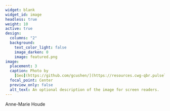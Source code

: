 ```yaml
---
widget: blank
widget_id: image
headless: true
weight: 10
active: true
design:
  columns: "2"
  background:
    text_color_light: false
    image_darken: 0
    image: featured.png
image:
  placement: 3
  caption: Photo by
    [Geo](https://github.com/gcushen/](https://resources.cwg-qbr.pulselive.com/photo-resources/2022/05/10/76cae659-b6ac-41bc-abc7-b672459da4f6/Warwick.jpg?width=910)
  focal_point: Center
  preview_only: false
  alt_text: An optional description of the image for screen readers.
---
```

Anne-Marie Houde
